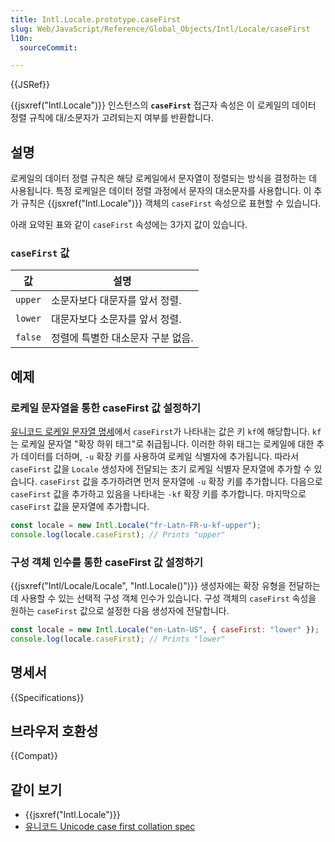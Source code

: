 ```yaml
---
title: Intl.Locale.prototype.caseFirst
slug: Web/JavaScript/Reference/Global_Objects/Intl/Locale/caseFirst
l10n:
  sourceCommit:

---
```


{{JSRef}}

{{jsxref("Intl.Locale")}} 인스턴스의 **`caseFirst`** 접근자 속성은 이 로케일의 데이터 정렬 규칙에 대/소문자가 고려되는지 여부를 반환합니다.

## 설명

로케일의 데이터 정렬 규칙은 해당 로케일에서 문자열이 정렬되는 방식을 결정하는 데 사용됩니다. 특정 로케일은 데이터 정렬 과정에서 문자의 대소문자를 사용합니다. 이 추가 규칙은 {{jsxref("Intl.Locale")}} 객체의 `caseFirst` 속성으로 표현할 수 있습니다.

아래 요약된 표와 같이 `caseFirst` 속성에는 3가지 값이 있습니다.

### `caseFirst` 값

| 값      | 설명                              |
| ------- | --------------------------------- |
| `upper` | 소문자보다 대문자를 앞서 정렬.    |
| `lower` | 대문자보다 소문자를 앞서 정렬.    |
| `false` | 정렬에 특별한 대소문자 구분 없음. |

## 예제

### 로케일 문자열을 통한 caseFirst 값 설정하기

[유니코드 로케일 문자열 명세](https://www.unicode.org/reports/tr35/)에서 `caseFirst`가 나타내는 값은 키 `kf`에 해당합니다. `kf`는 로케일 문자열 "확장 하위 태그"로 취급됩니다. 이러한 하위 태그는 로케일에 대한 추가 데이터를 더하며, `-u` 확장 키를 사용하여 로케일 식별자에 추가됩니다. 따라서 `caseFirst` 값을 `Locale` 생성자에 전달되는 초기 로케일 식별자 문자열에 추가할 수 있습니다. `caseFirst` 값을 추가하려면 먼저 문자열에 `-u` 확장 키를 추가합니다. 다음으로 `caseFirst` 값을 추가하고 있음을 나타내는 `-kf` 확장 키를 추가합니다. 마지막으로 `caseFirst` 값을 문자열에 추가합니다.

```js
const locale = new Intl.Locale("fr-Latn-FR-u-kf-upper");
console.log(locale.caseFirst); // Prints "upper"
```

### 구성 객체 인수를 통한 caseFirst 값 설정하기

{{jsxref("Intl/Locale/Locale", "Intl.Locale()")}} 생성자에는 확장 유형을 전달하는 데 사용할 수 있는 선택적 구성 객체 인수가 있습니다. 구성 객체의 `caseFirst` 속성을 원하는 `caseFirst` 값으로 설정한 다음 생성자에 전달합니다.

```js
const locale = new Intl.Locale("en-Latn-US", { caseFirst: "lower" });
console.log(locale.caseFirst); // Prints "lower"
```

## 명세서

{{Specifications}}

## 브라우저 호환성

{{Compat}}

## 같이 보기

- {{jsxref("Intl.Locale")}}
- [유니코드 Unicode case first collation spec](https://github.com/unicode-org/cldr/blob/main/common/bcp47/collation.xml#L49)
